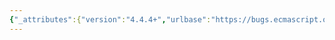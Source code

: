 ```yaml
---
{"_attributes":{"version":"4.4.4+","urlbase":"https://bugs.ecmascript.org/","maintainer":"dherman@mozilla.com"},"bug":{"bug_id":1510,"creation_ts":"2013-05-16 22:56:00 -0700","short_desc":"15.19.3.3.2: missing \"Generator\" and missing percent","delta_ts":"2013-07-15 17:03:15 -0700","product":"Draft for 6th Edition","component":"editorial issue","version":"Rev 15: May 14, 2013 Draft","rep_platform":"All","op_sys":"All","bug_status":"RESOLVED","resolution":"FIXED","priority":"Normal","bug_severity":"minor","everconfirmed":true,"reporter":{"uid":"jmdyck","name":"Michael Dyck"},"assigned_to":{"uid":"allen","name":"Allen Wirfs-Brock"},"long_desc":[{"commentid":4053,"comment_count":0,"who":{"uid":"jmdyck","name":"Michael Dyck"},"bug_when":"2013-05-16 22:56:49 -0700","thetext":"In 15.19.3.3.2 \"GeneratorFunction.prototype.prototype\",\npara 1 says:\n    The value of Function.prototype.prototype is the %GeneratorPrototype.\n\nChange \"Function\" to \"GeneratorFunction\", presumably.\n\nInsert a '%' before the final period."},{"commentid":4206,"comment_count":1,"who":{"uid":"allen","name":"Allen Wirfs-Brock"},"bug_when":"2013-06-17 15:34:28 -0700","thetext":"fixed in rev 16 editor's draft"},{"commentid":4392,"comment_count":2,"who":{"uid":"allen","name":"Allen Wirfs-Brock"},"bug_when":"2013-07-15 17:03:15 -0700","thetext":"fixed in rev16 draft.  July 15, 2013"}]}}
---
```

